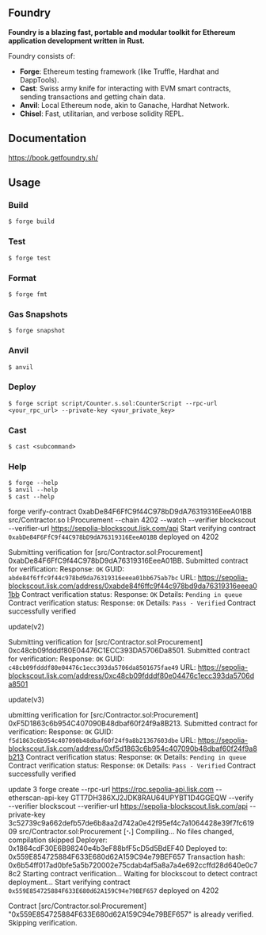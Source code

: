 ## Foundry

**Foundry is a blazing fast, portable and modular toolkit for Ethereum application development written in Rust.**

Foundry consists of:

-   **Forge**: Ethereum testing framework (like Truffle, Hardhat and DappTools).
-   **Cast**: Swiss army knife for interacting with EVM smart contracts, sending transactions and getting chain data.
-   **Anvil**: Local Ethereum node, akin to Ganache, Hardhat Network.
-   **Chisel**: Fast, utilitarian, and verbose solidity REPL.

## Documentation

https://book.getfoundry.sh/

## Usage

### Build

```shell
$ forge build
```

### Test

```shell
$ forge test
```

### Format

```shell
$ forge fmt
```

### Gas Snapshots

```shell
$ forge snapshot
```

### Anvil

```shell
$ anvil
```

### Deploy

```shell
$ forge script script/Counter.s.sol:CounterScript --rpc-url <your_rpc_url> --private-key <your_private_key>
```

### Cast

```shell
$ cast <subcommand>
```

### Help

```shell
$ forge --help
$ anvil --help
$ cast --help
```

forge verify-contract 0xabDe84F6FfC9f44C978bD9dA76319316EeeA01BB src/Contractor.so
l:Procurement --chain 4202 --watch --verifier blockscout --verifier-url https://sepolia-blockscout.lisk.com/api
Start verifying contract `0xabDe84F6FfC9f44C978bD9dA76319316EeeA01BB` deployed on 4202

Submitting verification for [src/Contractor.sol:Procurement] 0xabDe84F6FfC9f44C978bD9dA76319316EeeA01BB.
Submitted contract for verification:
        Response: `OK`
        GUID: `abde84f6ffc9f44c978bd9da76319316eeea01bb675ab7bc`
        URL: https://sepolia-blockscout.lisk.com/address/0xabde84f6ffc9f44c978bd9da76319316eeea01bb
Contract verification status:
Response: `OK`
Details: `Pending in queue`
Contract verification status:
Response: `OK`
Details: `Pass - Verified`
Contract successfully verified

update(v2)

Submitting verification for [src/Contractor.sol:Procurement] 0xc48cb09fdddf80E04476C1ECC393DA5706Da8501.
Submitted contract for verification:
        Response: `OK`
        GUID: `c48cb09fdddf80e04476c1ecc393da5706da8501675fae49`
        URL: https://sepolia-blockscout.lisk.com/address/0xc48cb09fdddf80e04476c1ecc393da5706da8501


update(v3)


ubmitting verification for [src/Contractor.sol:Procurement] 0xF5D1863c6b954C407090B48dbaf60f24f9a8B213.
Submitted contract for verification:
        Response: `OK`
        GUID: `f5d1863c6b954c407090b48dbaf60f24f9a8b21367603dbe`
        URL: https://sepolia-blockscout.lisk.com/address/0xf5d1863c6b954c407090b48dbaf60f24f9a8b213
Contract verification status:
Response: `OK`
Details: `Pending in queue`
Contract verification status:
Response: `OK`
Details: `Pass - Verified`
Contract successfully verified

update 3
 forge create --rpc-url https://rpc.sepolia-api.lisk.com --etherscan-api-key GTT7DH386XJ2JDK8RAU64UPYBT1D4GGEQW --verify --verifier blockscout --verifier-url https://sepolia-blockscout.lisk.com/api --private-key 3c52739c9a662defb57de6b8aa2d742a0e42f95ef4c7a1064428e39f7fc61909 src/Contractor.sol:Procurement
[⠢] Compiling...
No files changed, compilation skipped
Deployer: 0x1864cdF30E6B98240e4b3eF88bfF5cD5d5BdEF40
Deployed to: 0x559E854725884F633E680d62A159C94e79BEF657
Transaction hash: 0x6b54ff017ad0bfe5a5b720002e75cdab4af5a8a7a4e692ccffd28d640e0c78c2
Starting contract verification...
Waiting for blockscout to detect contract deployment...
Start verifying contract `0x559E854725884F633E680d62A159C94e79BEF657` deployed on 4202

Contract [src/Contractor.sol:Procurement] "0x559E854725884F633E680d62A159C94e79BEF657" is already verified. Skipping verification.